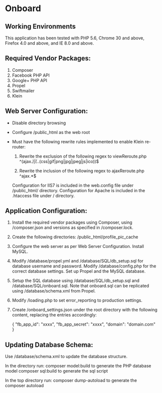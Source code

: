 Onboard
=======

Working Environments
-------

This application has been tested with PHP 5.6, Chrome 30 and above, Firefox 4.0 and above, 
and IE 8.0 and above.


Required Vendor Packages:
-------
1. Composer
2. Facebook PHP API
3. Google+ PHP API
4. Propel
5. Swiftmailer
6. Klein


Web Server Configuration:
-------

* Disable directory browsing

* Configure /public_html as the web root

* Must have the following rewrite rules implemented to enable Klein re-router:

  1. Rewrite the exclusion of the following regex to viewReroute.php
     ^(ajax.*)|(.*\.(css|gif|png|jpg|jpeg|js|ico))$
     
  2. Rewrite the inclusion of the following regex to ajaxReroute.php
     ^ajax.*$
     
  Configuration for IIS7 is included in the web.config file under /public_html/ directory.
  Configuration for Apache is included in the .htaccess file under / directory.


Application Configuration:
-------

1. Install the required vendor packages using Composer, using 
   /composer.json and versions as specified in /composer.lock.
   
2. Create the following directories:
   /public_html/profile_pic_cache
   
3. Configure the web server as per Web Server Configuration. Install MySQL.

4. Modify /database/propel.yml and /database/SQL/db_setup.sql for database username and password.
   Modify /database/config.php for the correct database settings.
   Set up Propel and the MySQL database.

5. Setup the SQL database using /database/SQL/db_setup.sql and /database/SQL/onboard.sql.
   Note that onboard.sql can be replicated using /database/schema.xml from Propel.
   
6. Modify /loading.php to set error_reporting to production settings.

7. Create /onboard_settings.json under the root directory with the following content, replacing the
   entries accordingly:
   
   {
        "fb_app_id": "xxxx",
        "fb_app_secret": "xxxx",
        "domain": "domain.com"
   }
   

Updating Database Schema:
-------

Use /database/schema.xml to update the database structure.

In the directory run:
  composer model:build      to generate the PHP database model
  composer sql:build        to generate the sql script
  
In the top directory run:
  composer dump-autoload    to generate the composer autoload